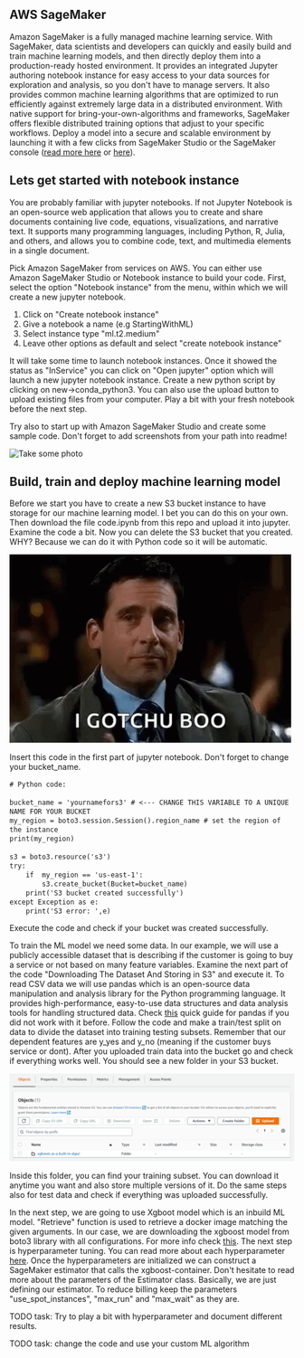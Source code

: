 
## AWS SageMaker

Amazon SageMaker is a fully managed machine learning service. With SageMaker, data scientists and developers can quickly and easily build and train machine learning models, and then directly deploy them into a production-ready hosted environment. It provides an integrated Jupyter authoring notebook instance for easy access to your data sources for exploration and analysis, so you don't have to manage servers. It also provides common machine learning algorithms that are optimized to run efficiently against extremely large data in a distributed environment. With native support for bring-your-own-algorithms and frameworks, SageMaker offers flexible distributed training options that adjust to your specific workflows. Deploy a model into a secure and scalable environment by launching it with a few clicks from SageMaker Studio or the SageMaker console ([read more here](https://aws.amazon.com/sagemaker/) or [here](https://docs.aws.amazon.com/sagemaker/latest/dg/whatis.html)).

## Lets get started with notebook instance

You are probably familiar with jupyter notebooks. If not Jupyter Notebook is an open-source web application that allows you to create and share documents containing live code, equations, visualizations, and narrative text. It supports many programming languages, including Python, R, Julia, and others, and allows you to combine code, text, and multimedia elements in a single document. 

Pick Amazon SageMaker from services on AWS. You can either use Amazon SageMaker Studio or Notebook instance to build your code. First, select the option "Notebook instance" from the menu, within which we will create a new jupyter notebook. 

1. Click on "Create notebook instance"
2. Give a notebook a name (e.g StartingWithML)
3. Select instance type "ml.t2.medium"
4. Leave other options as default and select "create notebook instance"

It will take some time to launch notebook instances. Once it showed the status as "InService" you can click on "Open jupyter" option which will launch a new jupyter notebook instance. Create a new python script by clicking on new->conda_python3. You can also use the upload button to upload existing files from your computer. Play a bit with your fresh notebook before the next step. 

Try also to start up with Amazon SageMaker Studio and create some sample code. Don't forget to add screenshots from your path into readme!

![Take some photo](gifs/giphy.gif)

## Build, train and deploy machine learning model

Before we start you have to create a new S3 bucket instance to have storage for our machine learning model. I bet you can do this on your own. Then download the file code.ipynb from this repo and upload it into jupyter. Examine the code a bit. Now you can delete the S3 bucket that you created. WHY? Because we can do it with Python code so it will be automatic.

![Gotchu](gifs/michael-scott-wink.gif)

Insert this code in the first part of jupyter notebook. Don't forget to change your bucket_name.

```
# Python code:

bucket_name = 'yournamefors3' # <--- CHANGE THIS VARIABLE TO A UNIQUE NAME FOR YOUR BUCKET
my_region = boto3.session.Session().region_name # set the region of the instance
print(my_region)

s3 = boto3.resource('s3')
try:
    if  my_region == 'us-east-1':
        s3.create_bucket(Bucket=bucket_name)
    print('S3 bucket created successfully')
except Exception as e:
    print('S3 error: ',e)
```

Execute the code and check if your bucket was created successfully. 

To train the ML model we need some data. In our example, we will use a publicly accessible dataset that is describing if the customer is going to buy a service or not based on many feature variables. Examine the next part of the code "Downloading The Dataset And Storing in S3" and execute it. To read CSV data we will use pandas which is an open-source data manipulation and analysis library for the Python programming language. It provides high-performance, easy-to-use data structures and data analysis tools for handling structured data. Check [this](https://pandas.pydata.org/pandas-docs/stable/user_guide/10min.html) quick guide for pandas if you did not work with it before. Follow the code and make a train/test split on data to divide the dataset into training testing subsets. Remember that our dependent features are y_yes and y_no (meaning if the customer buys service or dont). After you uploaded train data into the bucket go and check if everything works well. You should see a new folder in your S3 bucket.

![S3 bucket](images/s3.png)

Inside this folder, you can find your training subset. You can download it anytime you want and also store multiple versions of it. Do the same steps also for test data and check if everything was uploaded successfully. 

In the next step, we are going to use Xgboot model which is an inbuild ML model. "Retrieve" function is used to retrieve a docker image matching the given arguments. In our case, we are downloading the xgboost model from boto3 library with all configurations. For more info check [this](https://sagemaker.readthedocs.io/en/stable/api/utility/image_uris.html). The next step is hyperparameter tuning. You can read more about each hyperparameter [here](https://docs.aws.amazon.com/sagemaker/latest/dg/xgboost_hyperparameters.html). Once the hyperparameters are initialized we can construct a SageMaker estimator that calls the xgboost-container. Don't hesitate to read more about the parameters of the Estimator class. Basically, we are just defining our estimator. To reduce billing keep the parameters "use_spot_instances", "max_run" and "max_wait" as they are.


TODO task: Try to play a bit with hyperparameter and document different results. 

TODO task: change the code and use your custom ML algorithm